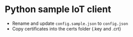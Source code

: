 # Python sample IoT client

- Rename and update `config.sample.json` to `config.json`
- Copy certificates into the certs folder (.key and .crt)
